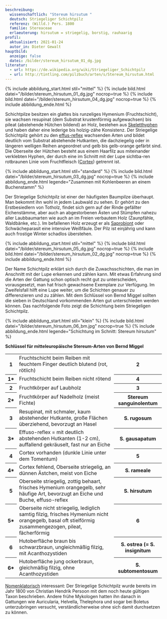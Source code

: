 ```yaml
---
beschreibung:
  wissenschaftlich: "Stereum hirsutum "
  deutsch: Striegeliger Schichtpilz
  referenz: (Willd.) Pers. 1800
  familie: Stereaceae
  erlaeuterung: hirsutum = striegelig, borstig, rauhaarig
profil:
  aktualisiert: 2021-01-24
  autor_in: Dieter Gewalt
hauptbild:
  anzeige: false
  datei: /bilder/stereum_hirsutum_01_dg.jpg
literatur:
  - url: https://de.wikipedia.org/wiki/Striegeliger_Schichtpilz
  - url: http://tintling.com/pilzbuch/arten/s/Stereum_hirsutum.html
---
```

{% include abbildung_start.html stil="mittel" %}
{% include bild.html datei="/bilder/stereum_hirsutum_01_dg.jpg" nocrop=true %}
{% include bild.html datei="/bilder/stereum_hirsutum_04_dg.jpg" nocrop=true %}
{% include abbildung_ende.html %}

Schichtpilze besitzen ein glattes bis runzeliges Hymenium (Fruchtschicht), sie wachsen resupinat (dem Substrat krustenförmig aufgewachsen) bis pileat (abstehende Hütchen bildend) an Holz, bestehen aus [Skeletthyphen](Skeletthyphen "Glossar") und haben daher eine lederige bis holzig-zähe Konsistenz. Der Striegelige Schichtpilz gehört zu den [effus-reflex](effus-reflex "Glossar") wachsenden Arten und bildet deutlich vom Substrat abstehende Hutkanten, die dachziegelig oder in längeren welligen Reihen angeordnet und gelb bis gelb-orange gefärbt sind. Die Oberseite der Hütchen besteht aus einem Haarfilz aus miteinander verklebten Hyphen, der durch eine im Schnitt mit der Lupe sichtba-ren rotbraunen Linie vom Fruchtfleisch ([Cortex](Cortex "Glossar")) getrennt ist.

{% include abbildung_start.html stil="standard" %}
{% include bild.html datei="/bilder/stereum_hirsutum_03_dg.jpg" nocrop=true %}
{% include abbildung_ende.html legende="Zusammen mit Kohlenbeeren an einem Buchenstamm" %}

Der Striegelige Schichtpilz ist einer der häufigsten Baumpilze überhaupt. Man bekommt ihn wohl in jedem Laubwald zu sehen. Er gehört zu den Erstbesiedlern von Totholz, findet sich gern auf der Rinde gefällter Eichenstämme, aber auch an abgestorbenen Ästen und Stümpfen nahezu aller Laubbaumarten wie auch an im Freien verbautem Holz (Zaunpfähle, Waldbänke, etc.). Im befallenen Holz erzeugt er als [Saprobiont](Saprobiont "Glossar") oder Schwächeparasit eine intensive Weißfäule. Der Pilz ist einjährig und kann auch frostige Winter schadlos überstehen.

{% include abbildung_start.html stil="mittel" %}
{% include bild.html datei="/bilder/stereum_hirsutum_05_dg.jpg" nocrop=true %}
{% include bild.html datei="/bilder/stereum_hirsutum_02_dg.jpg" nocrop=true %}
{% include abbildung_ende.html %}

Der Name Schichtpilz erklärt sich durch die Zuwachsschichten, die man im Anschnitt mit der Lupe erkennen und zählen kann. Mit etwas Erfahrung sind die Arten der Gattung schon optisch recht gut zu unterscheiden, vorausgesetzt, man hat frisch gewachsene Exemplare zur Verfügung. Im Zweifelsfall hilft eine Lupe weiter, um die Schichten genauer zu differenzieren und zu zählen. Mit dem Schlüssel von Bernd Miggel sollten die sieben in Deutschland vorkommenden Arten gut unterschieden werden können. Das nachfolgende Foto zeigt die Schichtung beim Striegeligen Schichtpilz.

{% include abbildung_start.html stil="klein" %}
{% include bild.html datei="/bilder/stereum_hirsutum_06_bm.jpg" nocrop=true %}
{% include abbildung_ende.html legende="Schichtung im Schnitt: Stereum hirsutum" %}

**Schlüssel für mitteleuropäische Stereum-Arten von Bernd Miggel**

<div class="table-responsive">
<table class="table">
<tr>
  <th>1</th>
  <td>Fruchtschicht beim Reiben mit feuchtem Finger deutlich blutend (rot, rötlich)</td>
  <th><i class="fas fa-arrow-right"></i> 2</th>
</tr>
<tr>
  <th>1*</th>
  <td>Fruchtschicht beim Reiben nicht rötend</td>
  <th>4</th>
</tr>
<tr>
  <th>2</th>
  <td>Fruchtkörper auf Laubholz</td>
  <th>3</th>
</tr>
<tr>
  <th>2*</th>
  <td>Fruchtkörper auf Nadelholz (meist Fichte)</td>
  <th><i class="fas fa-arrow-right"></i> Stereum sanguinolentum</th>
</tr>
<tr>
  <th>3</th>
  <td>Resupinat, mit schmaler, kaum abstehender Hutkante, große Flächen überziehend, bevorzugt an Hasel </td>
  <th><i class="fas fa-arrow-right"></i> S. rugosum</th>
</tr>
<tr>
<th>3*</th>
<td>Effuso-reflex = mit deutlich abstehenden Hutkanten (1-2 cm), auffallend gekräuselt, fast nur an Eiche</td>
<th><i class="fas fa-arrow-right"></i> S. gausapatum</th>
</tr>
<tr>
<th>4</th>
<td>Cortex vorhanden (dunkle Linie unter dem Tomentum) </td>
<th>5</th>
</tr>
<tr>
<th>4*</th>
<td>Cortex fehlend, Oberseite striegelig, an dünnen Ästchen, meist von Eiche </td>
<th><i class="fas fa-arrow-right"></i> S. rameale</th>
</tr>
<tr>
<th>5</th>
<td>Oberseite striegelig, zottig behaart, frisches Hymenium orangegelb, sehr häufige Art, bevorzugt an Eiche und Buche, effuso-reflex </td>
<th><i class="fas fa-arrow-right"></i> S. hirsutum</th>
</tr>
<tr>
<th>5*</th>
<td>Oberseite nicht striegelig, lediglich samtig filzig, frisches Hymenium nicht orangegelb, basal oft stielförmig zusammengezogen, pileat, fächerförmig </td>
<th>6</th>
</tr><tr>
<th>6</th>
<td>Hutoberfläche braun bis schwarzbraun, ungleichmäßig filzig, mit Acanthozystiden </td>
<th><i class="fas fa-arrow-right"></i> S. ostrea (= S. insignitum</th>
</tr>
<tr>
<th>6*</th>
<td>Hutoberfläche jung ockerbraun, gleichmäßig filzig, ohne Acanthozystiden </td>
<th><i class="fas fa-arrow-right"></i> S. subtomentosum</th>
</tr><tr>
</tr>
</table>
</div>

[Nomenklatorisch](Nomenklatur "Glossar") interessant: Der Striegelige Schichtpilz wurde bereits im Jahr 1800 von Christian  Hendrik Persoon mit dem noch heute gültigen Taxon beschrieben. Andere frühe Mykologen hatten ihn danach in Gattungen wie Auricularia, Helvella, Thelephora und sogar bei Boletus unterzubringen versucht, verständlicherweise ohne sich damit durchsetzen zu können.